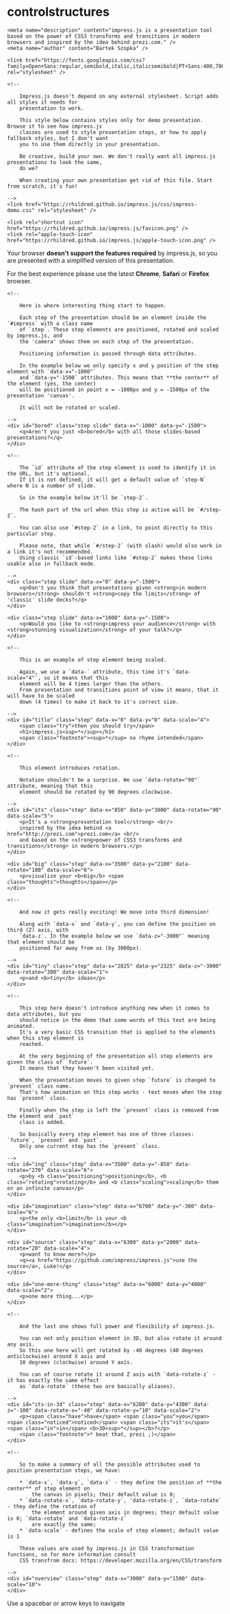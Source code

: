 # controlstructures
<!doctype html>

<!--

    Welcome to the light side of the source, young padawan.

    One step closer to learn something interesting you are...

                               ____                  
                            _.' :  `._               
                        .-.'`.  ;   .'`.-.           
               __      / : ___\ ;  /___ ; \      __  
             ,'_ ""=-.:__;".-.";: :".-.":__;.-="" _`,
             :' `.t""=-.. '<@.`;_  ',@:` ..-=""j.' `;
                  `:-.._J '-.-'L__ `-.-' L_..-;'     
                    "-.__ ;  .-"  "-.  : __.-"       
                        L ' /.======.\ ' J           
                         "-.   "__"   .-"            
                        __.l"-:_JL_;-";.__           
                     .-j/'.;  ;""""  / .'\"-.        
                   .' /:`. "-.:     .-" .';  `.      
                .-"  / ;  "-. "-..-" .-"  :    "-.   
             .+"-.  : :      "-.__.-"      ;-._   \  
             ; \  `.; ;                    : : "+. ; 
             :  ;   ; ;                    : ;  : \: 
             ;  :   ; :                    ;:   ;  : 
            : \  ;  :  ;                  : ;  /  :: 
            ;  ; :   ; :                  ;   :   ;: 
            :  :  ;  :  ;                : :  ;  : ; 
            ;\    :   ; :                ; ;     ; ; 
            : `."-;   :  ;              :  ;    /  ; 
             ;    -:   ; :              ;  : .-"   : 
             :\     \  :  ;            : \.-"      : 
              ;`.    \  ; :            ;.'_..-=  / ; 
              :  "-.  "-:  ;          :/."      .'  :
               \         \ :          ;/  __        :
                \       .-`.\        /t-""  ":-+.   :
                 `.  .-"    `l    __/ /`. :  ; ; \  ;
                   \   .-" .-"-.-"  .' .'j \  /   ;/ 
                    \ / .-"   /.     .'.' ;_:'    ;  
                     :-""-.`./-.'     /    `.___.'   
                           \ `t  ._  /               
                            "-.t-._:'                

-->

<!--
    
    So you'd like to know how to use impress.js?
    
    You've made the first, very important step - you're reading the source code.
    And that's how impress.js presentations are built - with HTML and CSS code.
    
    Believe me, you need quite decent HTML and CSS skills to be able to use impress.js effectively.
    And what is even more important, you need to be a designer, too, because there are no default
    styles for impress.js presentations, there is no default or automatic layout for them.
    
    You need to design and build it by hand.
    
    So...
    
    Would you still like to know how to use impress.js?
    
-->

<html lang="en">
<head>
    <meta charset="utf-8" />
    <meta name="viewport" content="width=1024" />
    <meta name="apple-mobile-web-app-capable" content="yes" />
    <title>impress.js | presentation tool based on the power of CSS3 transforms and transitions in modern browsers | by Bartek Szopka @bartaz</title>
    
    <meta name="description" content="impress.js is a presentation tool based on the power of CSS3 transforms and transitions in modern browsers and inspired by the idea behind prezi.com." />
    <meta name="author" content="Bartek Szopka" />

    <link href="https://fonts.googleapis.com/css?family=Open+Sans:regular,semibold,italic,italicsemibold|PT+Sans:400,700,400italic,700italic|PT+Serif:400,700,400italic,700italic" rel="stylesheet" />

    <!--
        
        Impress.js doesn't depend on any external stylesheet. Script adds all styles it needs for
        presentation to work.
        
        This style below contains styles only for demo presentation. Browse it to see how impress.js
        classes are used to style presentation steps, or how to apply fallback styles, but I don't want
        you to use them directly in your presentation.
        
        Be creative, build your own. We don't really want all impress.js presentations to look the same,
        do we?
        
        When creating your own presentation get rid of this file. Start from scratch, it's fun!
        
    -->
    <link href="https://rhildred.github.io/impress.js/css/impress-demo.css" rel="stylesheet" />
    
    <link rel="shortcut icon" href="https://rhildred.github.io/impress.js/favicon.png" />
    <link rel="apple-touch-icon" href="https://rhildred.github.io/impress.js/apple-touch-icon.png" />
</head>

<!--
    
    Body element is used by impress.js to set some useful class names, that will allow you to detect
    the support and state of the presentation in CSS or other scripts.
    
    First very useful class name is `impress-not-supported`. This class means, that browser doesn't
    support features required by impress.js, so you should apply some fallback styles in your CSS.
    It's not necessary to add it manually on this element. If the script detects that browser is not
    good enough it will add this class, but keeping it in HTML means that users without JavaScript
    will also get fallback styles.
    
    When impress.js script detects that browser supports all required features, this class name will
    be removed.
    
    The class name on body element also depends on currently active presentation step. More details about
    it can be found later, when `hint` element is being described.
    
-->
<body class="impress-not-supported">

<!--
    For example this fallback message is only visible when there is `impress-not-supported` class on body.
-->
<div class="fallback-message">
    <p>Your browser <b>doesn't support the features required</b> by impress.js, so you are presented with a simplified version of this presentation.</p>
    <p>For the best experience please use the latest <b>Chrome</b>, <b>Safari</b> or <b>Firefox</b> browser.</p>
</div>

<!--
    
    Now that's the core element used by impress.js.
    
    That's the wrapper for your presentation steps. In this element all the impress.js magic happens.
    It doesn't have to be a `<div>`. Only `id` is important here as that's how the script find it.
    
    You probably won't need it now, but there are some configuration options that can be set on this element.
    
    To change the duration of the transition between slides use `data-transition-duration="2000"` giving it
    a number of ms. It defaults to 1000 (1s).
    
    You can also control the perspective with `data-perspective="500"` giving it a number of pixels.
    It defaults to 1000. You can set it to 0 if you don't want any 3D effects.
    If you are willing to change this value make sure you understand how CSS perspective works:
    https://developer.mozilla.org/en/CSS/perspective
    
    But as I said, you won't need it for now, so don't worry - there are some simple but interesing things
    right around the corner of this tag ;)
    
-->
<div id="impress">

    <!--
        
        Here is where interesting thing start to happen.
        
        Each step of the presentation should be an element inside the `#impress` with a class name
        of `step`. These step elements are positioned, rotated and scaled by impress.js, and
        the 'camera' shows them on each step of the presentation.
        
        Positioning information is passed through data attributes.
        
        In the example below we only specify x and y position of the step element with `data-x="-1000"`
        and `data-y="-1500` attributes. This means that **the center** of the element (yes, the center)
        will be positioned in point x = -1000px and y = -1500px of the presentation 'canvas'.
        
        It will not be rotated or scaled.
        
    -->
    <div id="bored" class="step slide" data-x="-1000" data-y="-1500">
        <q>Aren't you just <b>bored</b> with all those slides-based presentations?</q>
    </div>

    <!--
        
        The `id` attribute of the step element is used to identify it in the URL, but it's optional.
        If it is not defined, it will get a default value of `step-N` where N is a number of slide.
        
        So in the example below it'll be `step-2`.
        
        The hash part of the url when this step is active will be `#/step-2`.
        
        You can also use `#step-2` in a link, to point directly to this particular step.
        
        Please note, that while `#/step-2` (with slash) would also work in a link it's not recommended.
        Using classic `id`-based links like `#step-2` makes these links usable also in fallback mode.
        
    -->
    <div class="step slide" data-x="0" data-y="-1500">
        <q>Don't you think that presentations given <strong>in modern browsers</strong> shouldn't <strong>copy the limits</strong> of 'classic' slide decks?</q>
    </div>

    <div class="step slide" data-x="1000" data-y="-1500">
        <q>Would you like to <strong>impress your audience</strong> with <strong>stunning visualization</strong> of your talk?</q>
    </div>

    <!--
        
        This is an example of step element being scaled.
        
        Again, we use a `data-` attribute, this time it's `data-scale="4"`, so it means that this
        element will be 4 times larger than the others.
        From presentation and transitions point of view it means, that it will have to be scaled
        down (4 times) to make it back to it's correct size.
        
    -->
    <div id="title" class="step" data-x="0" data-y="0" data-scale="4">
        <span class="try">then you should try</span>
        <h1>impress.js<sup>*</sup></h1>
        <span class="footnote"><sup>*</sup> no rhyme intended</span>
    </div>

    <!--
        
        This element introduces rotation.
        
        Notation shouldn't be a surprise. We use `data-rotate="90"` attribute, meaning that this
        element should be rotated by 90 degrees clockwise.
        
    -->
    <div id="its" class="step" data-x="850" data-y="3000" data-rotate="90" data-scale="5">
        <p>It's a <strong>presentation tool</strong> <br/>
        inspired by the idea behind <a href="http://prezi.com">prezi.com</a> <br/>
        and based on the <strong>power of CSS3 transforms and transitions</strong> in modern browsers.</p>
    </div>

    <div id="big" class="step" data-x="3500" data-y="2100" data-rotate="180" data-scale="6">
        <p>visualize your <b>big</b> <span class="thoughts">thoughts</span></p>
    </div>

    <!--
        
        And now it gets really exciting! We move into third dimension!
        
        Along with `data-x` and `data-y`, you can define the position on third (Z) axis, with
        `data-z`. In the example below we use `data-z="-3000"` meaning that element should be
        positioned far away from us (by 3000px).
        
    -->
    <div id="tiny" class="step" data-x="2825" data-y="2325" data-z="-3000" data-rotate="300" data-scale="1">
        <p>and <b>tiny</b> ideas</p>
    </div>

    <!--
        
        This step here doesn't introduce anything new when it comes to data attributes, but you
        should notice in the demo that some words of this text are being animated.
        It's a very basic CSS transition that is applied to the elements when this step element is
        reached.
        
        At the very beginning of the presentation all step elements are given the class of `future`.
        It means that they haven't been visited yet.
        
        When the presentation moves to given step `future` is changed to `present` class name.
        That's how animation on this step works - text moves when the step has `present` class.
        
        Finally when the step is left the `present` class is removed from the element and `past`
        class is added.
        
        So basically every step element has one of three classes: `future`, `present` and `past`.
        Only one current step has the `present` class.
        
    -->
    <div id="ing" class="step" data-x="3500" data-y="-850" data-rotate="270" data-scale="6">
        <p>by <b class="positioning">positioning</b>, <b class="rotating">rotating</b> and <b class="scaling">scaling</b> them on an infinite canvas</p>
    </div>

    <div id="imagination" class="step" data-x="6700" data-y="-300" data-scale="6">
        <p>the only <b>limit</b> is your <b class="imagination">imagination</b></p>
    </div>

    <div id="source" class="step" data-x="6300" data-y="2000" data-rotate="20" data-scale="4">
        <p>want to know more?</p>
        <q><a href="https://github.com/impress/impress.js">use the source</a>, Luke!</q>
    </div>

    <div id="one-more-thing" class="step" data-x="6000" data-y="4000" data-scale="2">
        <p>one more thing...</p>
    </div>

    <!--
        
        And the last one shows full power and flexibility of impress.js.
        
        You can not only position element in 3D, but also rotate it around any axis.
        So this one here will get rotated by -40 degrees (40 degrees anticlockwise) around X axis and
        10 degrees (clockwise) around Y axis.
        
        You can of course rotate it around Z axis with `data-rotate-z` - it has exactly the same effect
        as `data-rotate` (these two are basically aliases).
        
    -->
    <div id="its-in-3d" class="step" data-x="6200" data-y="4300" data-z="-100" data-rotate-x="-40" data-rotate-y="10" data-scale="2">
        <p><span class="have">have</span> <span class="you">you</span> <span class="noticed">noticed</span> <span class="its">it's</span> <span class="in">in</span> <b>3D<sup>*</sup></b>?</p>
        <span class="footnote">* beat that, prezi ;)</span>
    </div>

    <!--
        
        So to make a summary of all the possible attributes used to position presentation steps, we have:
        
        * `data-x`, `data-y`, `data-z` - they define the position of **the center** of step element on
            the canvas in pixels; their default value is 0;
        * `data-rotate-x`, `data-rotate-y`, 'data-rotate-z`, `data-rotate` - they define the rotation of
            the element around given axis in degrees; their default value is 0; `data-rotate` and `data-rotate-z`
            are exactly the same;
        * `data-scale` - defines the scale of step element; default value is 1
        
        These values are used by impress.js in CSS transformation functions, so for more information consult
        CSS transfrom docs: https://developer.mozilla.org/en/CSS/transform
        
    -->
    <div id="overview" class="step" data-x="3000" data-y="1500" data-scale="10">
    </div>

</div>

<!--
    
    Hint is not related to impress.js in any way.
    
    But it can show you how to use impress.js features in creative way.
    
    When the presentation step is shown (selected) its element gets the class of "active" and the body element
    gets the class based on active step id `impress-on-ID` (where ID is the step's id)... It may not be
    so clear because of all these "ids" in previous sentence, so for example when the first step (the one with
    the id of `bored`) is active, body element gets a class of `impress-on-bored`.
    
    This class is used by this hint below. Check CSS file to see how it's shown with delayed CSS animation when
    the first step of presentation is visible for a couple of seconds.
    
    ...
    
    And when it comes to this piece of JavaScript below ... kids, don't do this at home ;)
    It's just a quick and dirty workaround to get different hint text for touch devices.
    In a real world it should be at least placed in separate JS file ... and the touch content should be
    probably just hidden somewhere in HTML - not hard-coded in the script.
    
    Just sayin' ;)
    
-->
<div class="hint">
    <p>Use a spacebar or arrow keys to navigate</p>
</div>
<script>
if ("ontouchstart" in document.documentElement) { 
    document.querySelector(".hint").innerHTML = "<p>Tap on the left or right to navigate</p>";
}
</script>

<!--
    
    Last, but not least.
    
    To make all described above really work, you need to include impress.js in the page.
    I strongly encourage to minify it first.
    
    In here I just include full source of the script to make it more readable.
    
    You also need to call a `impress().init()` function to initialize impress.js presentation.
    And you should do it in the end of your document. Not only because it's a good practice, but also
    because it should be done when the whole document is ready.
    Of course you can wrap it in any kind of "DOM ready" event, but I was too lazy to do so ;)
    
-->
<script src="https://rhildred.github.io/impress.js/js/impress.js"></script>
<script>impress().init();</script>

<!--
    
    The `impress()` function also gives you access to the API that controls the presentation.
    
    Just store the result of the call:
    
        var api = impress();
    
    and you will get three functions you can call:
    
        `api.init()` - initializes the presentation,
        `api.next()` - moves to next step of the presentation,
        `api.prev()` - moves to previous step of the presentation,
        `api.goto( idx | id | element, [duration] )` - moves the presentation to the step given by its index number
                id or the DOM element; second parameter can be used to define duration of the transition in ms,
                but it's optional - if not provided default transition duration for the presentation will be used.
    
    You can also simply call `impress()` again to get the API, so `impress().next()` is also allowed.
    Don't worry, it wont initialize the presentation again.
    
    For some example uses of this API check the last part of the source of impress.js where the API
    is used in event handlers.
    
-->



<script type="text/javascript">

  var _gaq = _gaq || [];
  _gaq.push(['_setAccount', 'UA-9117370-1']);
  _gaq.push(['_trackPageview']);

  (function() {
    var ga = document.createElement('script'); ga.type = 'text/javascript'; ga.async = true;
    ga.src = ('https:' == document.location.protocol ? 'https://ssl' : 'http://www') + '.google-analytics.com/ga.js';
    var s = document.getElementsByTagName('script')[0]; s.parentNode.insertBefore(ga, s);
  })();

</script>


</body>
</html>

<!--
    
    Now you know more or less everything you need to build your first impress.js presentation, but before
    you start...
    
    Oh, you've already cloned the code from GitHub?
    
    You have it open in text editor?
    
    Stop right there!
    
    That's not how you create awesome presentations. This is only a code. Implementation of the idea that
    first needs to grow in your mind.
    
    So if you want to build great presentation take a pencil and piece of paper. And turn off the computer.
    
    Sketch, draw and write. Brainstorm your ideas on a paper. Try to build a mind-map of what you'd like
    to present. It will get you closer and closer to the layout you'll build later with impress.js.
    
    Get back to the code only when you have your presentation ready on a paper. It doesn't make sense to do
    it earlier, because you'll only waste your time fighting with positioning of useless points.
    
    If you think I'm crazy, please put your hands on a book called "Presentation Zen". It's all about 
    creating awesome and engaging presentations.
    
    Think about it. 'Cause impress.js may not help you, if you have nothing interesting to say.
    
-->

<!--
    
    Are you still reading this?
    
    For real?
    
    I'm impressed! Feel free to let me know that you got that far (I'm @bartaz on Twitter), 'cause I'd like
    to congratulate you personally :)
    
    But you don't have to do it now. Take my advice and take some time off. Make yourself a cup of coffee, tea,
    or anything you like to drink. And raise a glass for me ;)
    
    Cheers!
    
-->


